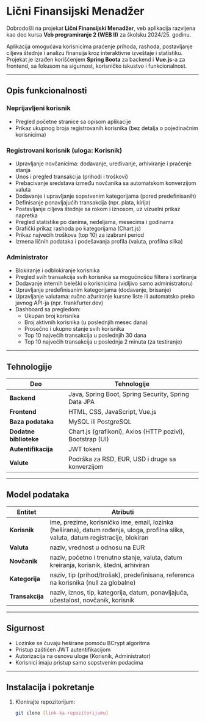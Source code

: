 # Lični Finansijski Menadžer

Dobrodošli na projekat **Lični Finansijski Menadžer**, veb aplikacija razvijena kao deo kursa **Veb programiranje 2 (WEB II)** za školsku 2024/25. godinu.

Aplikacija omogućava korisnicima praćenje prihoda, rashoda, postavljanje ciljeva štednje i analizu finansija kroz interaktivne izveštaje i statistiku. Projekat je izrađen korišćenjem **Spring Boota** za backend i **Vue.js**-a za frontend, sa fokusom na sigurnost, korisničko iskustvo i funkcionalnost.

---

## Opis funkcionalnosti

### Neprijavljeni korisnik
- Pregled početne stranice sa opisom aplikacije
- Prikaz ukupnog broja registrovanih korisnika (bez detalja o pojedinačnim korisnicima)

### Registrovani korisnik (uloga: Korisnik)
- Upravljanje novčanicima: dodavanje, uređivanje, arhiviranje i praćenje stanja
- Unos i pregled transakcija (prihodi i troškovi)
- Prebacivanje sredstava između novčanika sa automatskom konverzijom valuta
- Dodavanje i upravljanje sopstvenim kategorijama (pored predefinisanih)
- Definisanje ponavljajućih transakcija (npr. plata, kirija)
- Postavljanje ciljeva štednje sa rokom i iznosom, uz vizuelni prikaz napretka
- Pregled statistike po danima, nedeljama, mesecima i godinama
- Grafički prikaz rashoda po kategorijama (Chart.js)
- Prikaz najvećih troškova (top 10) za izabrani period
- Izmena ličnih podataka i podešavanja profila (valuta, profilna slika)

### Administrator
- Blokiranje i odblokiranje korisnika
- Pregled svih transakcija svih korisnika sa mogućnošću filtera i sortiranja
- Dodavanje internih beleški o korisnicima (vidljivo samo administratoru)
- Upravljanje predefinisanim kategorijama (dodavanje, brisanje)
- Upravljanje valutama: ručno ažuriranje kursne liste ili automatsko preko javnog API-ja (npr. frankfurter.dev)
- Dashboard sa pregledom:
  - Ukupan broj korisnika
  - Broj aktivnih korisnika (u poslednjih mesec dana)
  - Prosečno i ukupno stanje svih korisnika
  - Top 10 najvećih transakcija u poslednjih 30 dana
  - Top 10 najvećih transakcija u poslednja 2 minuta (za testiranje)

---

## Tehnologije
| Deo | Tehnologije |
|-----|-------------|
| **Backend** | Java, Spring Boot, Spring Security, Spring Data JPA |
| **Frontend** | HTML, CSS, JavaScript, Vue.js |
| **Baza podataka** | MySQL ili PostgreSQL |
| **Dodatne biblioteke** | Chart.js (grafikoni), Axios (HTTP pozivi), Bootstrap (UI) |
| **Autentifikacija** | JWT tokeni |
| **Valute** | Podrška za RSD, EUR, USD i druge sa konverzijom |

---

## Model podataka
| Entitet | Atributi |
|---------|----------|
| **Korisnik** | ime, prezime, korisničko ime, email, lozinka (heširana), datum rođenja, uloga, profilna slika, valuta, datum registracije, blokiran |
| **Valuta** | naziv, vrednost u odnosu na EUR |
| **Novčanik** | naziv, početno i trenutno stanje, valuta, datum kreiranja, korisnik, štedni, arhiviran |
| **Kategorija** | naziv, tip (prihod/trošak), predefinisana, referenca na korisnika (null za globalne) |
| **Transakcija** | naziv, iznos, tip, kategorija, datum, ponavljajuća, učestalost, novčanik, korisnik |

---

## Sigurnost
- Lozinke se čuvaju heširane pomoću BCrypt algoritma
- Pristup zaštićen JWT autentifikacijom
- Autorizacija na osnovu uloge (Korisnik, Administrator)
- Korisnici imaju pristup samo sopstvenim podacima

---

## Instalacija i pokretanje
1. Klonirajte repozitorijum:
   ```bash
   git clone [link-ka-repozitorijumu]
